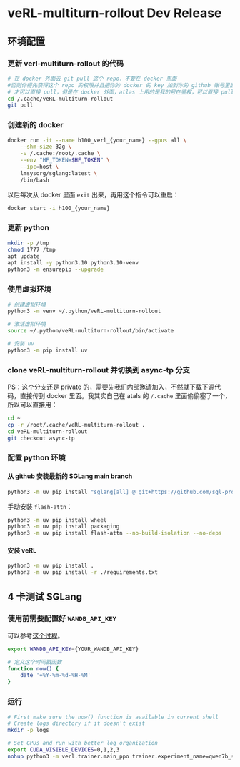# veRL-multiturn-rollout Dev Release

## 环境配置

### 更新 verl-multiturn-rollout 的代码

```bash
# 在 docker 外面去 git pull 这个 repo，不要在 docker 里面
#否则你得先获得这个 repo 的权限并且把你的 docker 的 key 加到你的 github 账号里面
# 才可以直接 pull，但是在 docker 外面，atlas 上用的是我的号在鉴权，可以直接 pull
cd /.cache/veRL-multiturn-rollout
git pull
```

### 创建新的 docker

```bash
docker run -it --name h100_verl_{your_name} --gpus all \
    --shm-size 32g \
    -v /.cache:/root/.cache \
    --env "HF_TOKEN=$HF_TOKEN" \
    --ipc=host \
    lmsysorg/sglang:latest \
    /bin/bash
```

以后每次从 docker 里面 `exit` 出来，再用这个指令可以重启：

```bash
docker start -i h100_{your_name}
```

### 更新 python

```bash
mkdir -p /tmp
chmod 1777 /tmp
apt update
apt install -y python3.10 python3.10-venv
python3 -m ensurepip --upgrade
```

### 使用虚拟环境

```bash
# 创建虚拟环境
python3 -m venv ~/.python/veRL-multiturn-rollout

# 激活虚拟环境
source ~/.python/veRL-multiturn-rollout/bin/activate

# 安装 uv
python3 -m pip install uv
```

### clone veRL-multiturn-rollout 并切换到 async-tp 分支

PS：这个分支还是 private 的，需要先我们内部邀请加入，不然就下载下源代码，直接传到 docker 里面。我其实自己在 atals 的 `/.cache` 里面偷偷塞了一个，所以可以直接用：

```bash
cd ~
cp -r /root/.cache/veRL-multiturn-rollout .
cd veRL-multiturn-rollout
git checkout async-tp
```

### 配置 python 环境

#### 从 github 安装最新的 SGLang main branch

```bash
python3 -m uv pip install "sglang[all] @ git+https://github.com/sgl-project/sglang.git/@main#egg=sglang&subdirectory=python" --find-links https://flashinfer.ai/whl/cu124/torch2.5/flashinfer-python
```

手动安装 `flash-attn`：

```bash
python3 -m uv pip install wheel
python3 -m uv pip install packaging
python3 -m uv pip install flash-attn --no-build-isolation --no-deps
```

#### 安装 veRL

```bash
python3 -m uv pip install .
python3 -m uv pip install -r ./requirements.txt
```

## 4 卡测试 SGLang

### 使用前需要配置好 `WANDB_API_KEY`

可以参考[这个过程](https://community.wandb.ai/t/where-can-i-find-the-api-token-for-my-project/7914)。

```bash
export WANDB_API_KEY={YOUR_WANDB_API_KEY}

# 定义这个时间戳函数
function now() {
    date '+%Y-%m-%d-%H-%M'
}
```

### 运行

```bash
# First make sure the now() function is available in current shell
# Create logs directory if it doesn't exist
mkdir -p logs

# Set GPUs and run with better log organization
export CUDA_VISIBLE_DEVICES=0,1,2,3
nohup python3 -m verl.trainer.main_ppo trainer.experiment_name=qwen7b_sft2_$(now) > logs/qwen7b_sft2_$(now).log 2>&1 &
```